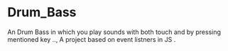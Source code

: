 # Drum_Bass
An Drum Bass in which you play sounds with both touch and by pressing mentioned key .., A project based on event listners in JS . 
